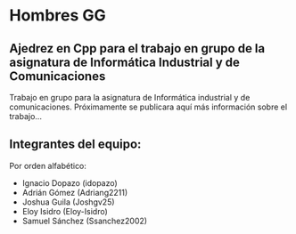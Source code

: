 # Hombres GG
## Ajedrez en Cpp para el trabajo en grupo de la asignatura de Informática Industrial y de Comunicaciones
Trabajo en grupo para la asignatura de Informática industrial y de comunicaciones.
Próximamente se publicara aquí más información sobre el trabajo...

## Integrantes del equipo:
Por orden alfabético:
- Ignacio Dopazo (idopazo)
- Adrián Gómez (Adriang2211)
- Joshua Guila (Joshgv25)
- Eloy Isidro (Eloy-Isidro)
- Samuel Sánchez (Ssanchez2002)
